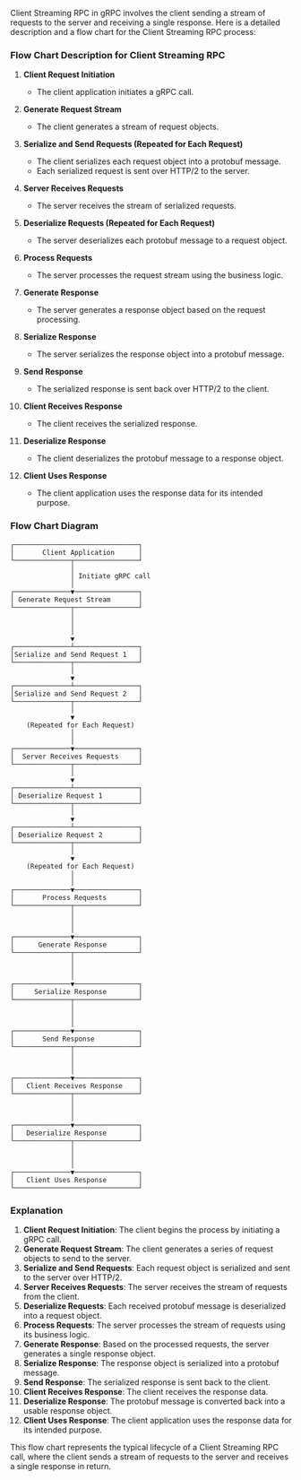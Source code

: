 Client Streaming RPC in gRPC involves the client sending a stream of requests to the server and receiving a single response. Here is a detailed description and a flow chart for the Client Streaming RPC process:

### Flow Chart Description for Client Streaming RPC

1. **Client Request Initiation**
   - The client application initiates a gRPC call.

2. **Generate Request Stream**
   - The client generates a stream of request objects.

3. **Serialize and Send Requests (Repeated for Each Request)**
   - The client serializes each request object into a protobuf message.
   - Each serialized request is sent over HTTP/2 to the server.

4. **Server Receives Requests**
   - The server receives the stream of serialized requests.

5. **Deserialize Requests (Repeated for Each Request)**
   - The server deserializes each protobuf message to a request object.

6. **Process Requests**
   - The server processes the request stream using the business logic.

7. **Generate Response**
   - The server generates a response object based on the request processing.

8. **Serialize Response**
   - The server serializes the response object into a protobuf message.

9. **Send Response**
   - The serialized response is sent back over HTTP/2 to the client.

10. **Client Receives Response**
    - The client receives the serialized response.

11. **Deserialize Response**
    - The client deserializes the protobuf message to a response object.

12. **Client Uses Response**
    - The client application uses the response data for its intended purpose.

### Flow Chart Diagram

```plaintext
┌───────────────────────────────┐
│       Client Application      │
└──────────────┬────────────────┘
               │
               │ Initiate gRPC call
               │
┌──────────────▼────────────────┐
│ Generate Request Stream       │
└──────────────┬────────────────┘
               │
               │
               │
               ▼
┌──────────────┴────────────────┐
│Serialize and Send Request 1   │
└──────────────┬────────────────┘
               │
               ▼
┌──────────────┴────────────────┐
│Serialize and Send Request 2   │
└──────────────┬────────────────┘
               │
               ▼
    (Repeated for Each Request)
               │
               │
┌──────────────▼────────────────┐
│  Server Receives Requests     │
└──────────────┬────────────────┘
               │
               ▼
┌──────────────┴────────────────┐
│ Deserialize Request 1         │
└──────────────┬────────────────┘
               │
               ▼
┌──────────────┴────────────────┐
│ Deserialize Request 2         │
└──────────────┬────────────────┘
               │
               ▼
    (Repeated for Each Request)
               │
               │
┌──────────────▼────────────────┐
│       Process Requests        │
└──────────────┬────────────────┘
               │
               │
               │
┌──────────────▼────────────────┐
│      Generate Response        │
└──────────────┬────────────────┘
               │
               │
               │
┌──────────────▼────────────────┐
│     Serialize Response        │
└──────────────┬────────────────┘
               │
               │
               │
┌──────────────▼────────────────┐
│       Send Response           │
└──────────────┬────────────────┘
               │
               │
               │
┌──────────────▼────────────────┐
│   Client Receives Response    │
└──────────────┬────────────────┘
               │
               │
               │
┌──────────────▼────────────────┐
│   Deserialize Response        │
└──────────────┬────────────────┘
               │
               │
               │
┌──────────────▼────────────────┐
│   Client Uses Response        │
└───────────────────────────────┘
```

### Explanation

1. **Client Request Initiation**: The client begins the process by initiating a gRPC call.
2. **Generate Request Stream**: The client generates a series of request objects to send to the server.
3. **Serialize and Send Requests**: Each request object is serialized and sent to the server over HTTP/2.
4. **Server Receives Requests**: The server receives the stream of requests from the client.
5. **Deserialize Requests**: Each received protobuf message is deserialized into a request object.
6. **Process Requests**: The server processes the stream of requests using its business logic.
7. **Generate Response**: Based on the processed requests, the server generates a single response object.
8. **Serialize Response**: The response object is serialized into a protobuf message.
9. **Send Response**: The serialized response is sent back to the client.
10. **Client Receives Response**: The client receives the response data.
11. **Deserialize Response**: The protobuf message is converted back into a usable response object.
12. **Client Uses Response**: The client application uses the response data for its intended purpose.

This flow chart represents the typical lifecycle of a Client Streaming RPC call, where the client sends a stream of requests to the server and receives a single response in return.